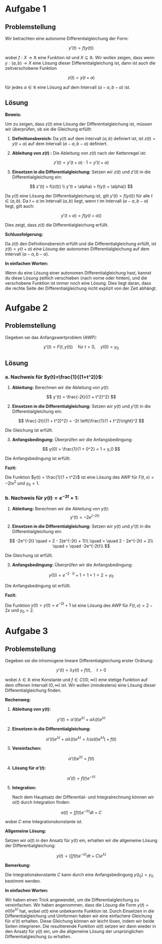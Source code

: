 # Aufgabe 1

## Problemstellung

Wir betrachten eine autonome Differentialgleichung der Form:

$$
y'(t) = f(y(t))
$$

wobei $f: X \to \mathbb{R}$ eine Funktion ist und $X \subseteq 
\mathbb{R}$. Wir wollen zeigen, dass wenn $y:(a, b) \to X$ eine 
Lösung dieser Differentialgleichung ist, dann ist auch die zeitverschobene 
Funktion

$$
z(t) = y(t + \alpha)
$$


für jedes $\alpha \in \mathbb{R}$ eine Lösung auf dem Intervall 
$(a - \alpha, b - \alpha)$ ist.

## Lösung

**Beweis:**

Um zu zeigen, dass $z(t)$ eine Lösung der Differentialgleichung ist, müssen wir überprüfen, ob sie die Gleichung erfüllt:

1.  **Definitionsbereich:** Da $y(t)$ auf dem Intervall $(a, b)$ 
definiert ist, ist $z(t) = y(t + \alpha)$ auf dem Intervall $(a 
-\alpha, b - \alpha)$ definiert.

2.  **Ableitung von $z(t)$ :** Die Ableitung von $z(t)$ nach der Kettenregel ist:

$$
z'(t) = y'(t + \alpha) \cdot 1 = y'(t + \alpha) 
$$

3.  **Einsetzen in die Differentialgleichung:** Setzen wir $z(t)$ 
und $z'(t)$ in die Differentialgleichung ein:

$$
z'(t) = f(z(t)) \\
y'(t + \alpha) = f(y(t + \alpha)) 
$$

Da $y(t)$ eine Lösung der Differentialgleichung ist, gilt 
$y'(t) = f(y(t))$ für alle $t \in (a, b)$. Da $t + \alpha$ im 
Intervall $(a, b)$ liegt, wenn $t$ im Intervall $(a - \alpha, 
b - \alpha)$ liegt, gilt auch:

$$
y'(t + \alpha) = f(y(t + \alpha))
$$


Dies zeigt, dass $z(t)$ die Differentialgleichung erfüllt.

**Schlussfolgerung:**

Da $z(t)$ den Definitionsbereich erfüllt und die Differentialgleichung 
erfüllt, ist $z(t) = y(t + \alpha)$ eine Lösung der autonomen 
Differentialgleichung auf dem Intervall $(a - \alpha, b - \alpha)$.

**In einfachen Worten:**

Wenn du eine Lösung einer autonomen Differentialgleichung hast, 
kannst du diese Lösung zeitlich verschieben (nach vorne oder 
hinten), und die verschobene Funktion ist immer noch eine Lösung. 
Dies liegt daran, dass die rechte Seite der Differentialgleichung 
nicht explizit von der Zeit abhängt.

# Aufgabe 2

## Problemstellung

Gegeben sei das Anfangswertproblem (AWP):

$$
y'(t) = F(t, y(t)) \quad \text{für } t > 0, \quad y(0) = y_0
$$

## Lösung

### a. Nachweis für $y(t)=\frac{1}{(1+t^2)}$:

1.  **Ableitung:** Berechnen wir die Ableitung von $y(t)$:

$$
y'(t) = \frac{-2t}{(1 + t^2)^2}
$$

2.  **Einsetzen in die Differentialgleichung:** Setzen wir $y(t)$ und $y'(t)$ in die Differentialgleichung ein:

$$
\frac{-2t}{(1 + t^2)^2} = -2t \left(\frac{1}{1 + t^2}\right)^2
$$


Die Gleichung ist erfüllt.

3.  **Anfangsbedingung:** Überprüfen wir die Anfangsbedingung:

$$
y(0) = \frac{1}{1 + 0^2} = 1 = y_0
$$

Die Anfangsbedingung ist erfüllt.

**Fazit:**

Die Funktion $y(t) = \frac{1}{1 + t^2}$ ist eine Lösung des AWP 
für $F(t, x) = -2tx^2$ und $y_0 = 1$.

### b. Nachweis für $y(t) = e^{-2t} + 1$:

1.  **Ableitung:** Berechnen wir die Ableitung von y(t):
$$
y'(t) = -2e^(-2t)
$$

2.  **Einsetzen in die Differentialgleichung:** Setzen wir $y(t)$ und $y'(t)$
in die Differentialgleichung ein:

$$
-2e^{-2t} \quad = 2 - 2(e^{-2t} + 1)\\
\quad = \quad 2 - 2e^{-2t} + 2\\
\quad = \quad  -2e^{-2t}\\
$$

Die Gleichung ist erfüllt.

3.  **Anfangsbedingung:** Überprüfen wir die Anfangsbedingung:

$$
y(0) = e^{-2\cdot0} + 1 = 1 + 1 = 2 = y_0
$$

Die Anfangsbedingung ist erfüllt.

**Fazit:**

Die Funktion $y(t) = y(t) = e^{-2t} + 1$ ist eine Lösung des AWP 
für $F(t, x) = 2-2x$ und $y_0 = 2$.

# Aufgabe 3

## Problemstellung

Gegeben sei die inhomogene lineare Differentialgleichung erster Ordnung:

$$
y'(t) = λy(t) + f(t), \quad t > 0
$$

wobei $\lambda \in \mathbb{R}$ eine Konstante und $f \in 
C((0, \infty))$ eine stetige Funktion auf dem offenen Intervall 
$(0, \infty)$ ist. Wir wollen (mindestens) eine Lösung dieser 
Differentialgleichung finden.

**Rechenweg:**

1.  **Ableitung von y(t):**

$$
y'(t) = α'(t)e^{λt} + αλ(t)e^{λt}
$$

2.  **Einsetzen in die Differentialgleichung:**

$$
α'(t)e^{λt} + αλ(t)e^{λt} = λ(α(t)e^{λt}) + f(t)
$$

3.  **Vereinfachen:**

$$
α'(t)e^{λt} = f(t)
$$

4.  **Lösung für $α'(t)$:**

$$
α'(t) = f(t)e^{-λt}
$$

5.  **Integration:**

    Nach dem Hauptsatz der Differential- und Integralrechnung können 
    wir $\alpha(t)$ durch Integration finden:

$$
α(t) = \int f(t)e^{-λt} dt + C
$$

wobei $C$ eine Integrationskonstante ist.

**Allgemeine Lösung:**

Setzen wir $\alpha(t)$ in den Ansatz für $y(t)$ ein, erhalten wir die
allgemeine Lösung der Differentialgleichung:

$$
y(t) = \left( \int f(t)e^{-λt} dt + C \right) e^{λt}
$$

**Bemerkung:**

Die Integrationskonstante $C$ kann durch eine Anfangsbedingung 
$y(t_0) = y_0$ bestimmt werden.

**In einfachen Worten:**

Wir haben einen Trick angewendet, um die Differentialgleichung 
zu vereinfachen. Wir haben angenommen, dass die Lösung die Form 
$y(t) = \alpha(t)e^{\lambda t}$ hat, wobei $\alpha(t)$ eine unbekannte 
Funktion ist. Durch Einsetzen in die Differentialgleichung und 
Umformen haben wir eine einfachere Gleichung für $\alpha'(t)$ 
erhalten. Diese Gleichung können wir leicht lösen, indem wir 
beide Seiten integrieren. Die resultierende Funktion $\alpha(t)$ 
setzen wir dann wieder in den Ansatz für $y(t)$ ein, um die allgemeine 
Lösung der ursprünglichen Differentialgleichung zu erhalten.




